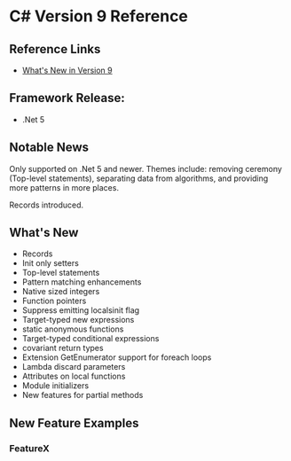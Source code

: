 # C# Version 9 Reference

## Reference Links

- [What's New in Version 9](https://docs.microsoft.com/en-us/dotnet/csharp/whats-new/csharp-9)

## Framework Release:

- .Net 5

## Notable News

Only supported on .Net 5 and newer. Themes include: removing ceremony (Top-level statements), separating data from algorithms, and providing more patterns in more places.

Records introduced.

## What's New

- Records
- Init only setters
- Top-level statements
- Pattern matching enhancements
- Native sized integers
- Function pointers
- Suppress emitting localsinit flag
- Target-typed new expressions
- static anonymous functions
- Target-typed conditional expressions
- covariant return types
- Extension GetEnumerator support for foreach loops
- Lambda discard parameters
- Attributes on local functions
- Module initializers
- New features for partial methods

## New Feature Examples

### FeatureX
